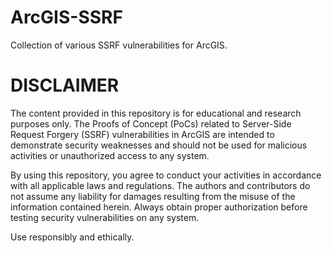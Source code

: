 # ArcGIS-SSRF

Collection of various SSRF vulnerabilities for ArcGIS.

# DISCLAIMER
The content provided in this repository is for educational and research purposes only. The Proofs of Concept (PoCs) related to Server-Side Request Forgery (SSRF) vulnerabilities in ArcGIS are intended to demonstrate security weaknesses and should not be used for malicious activities or unauthorized access to any system.

By using this repository, you agree to conduct your activities in accordance with all applicable laws and regulations. The authors and contributors do not assume any liability for damages resulting from the misuse of the information contained herein. Always obtain proper authorization before testing security vulnerabilities on any system.

Use responsibly and ethically.
